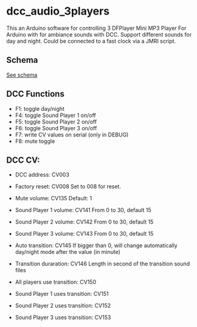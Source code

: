 # dcc_audio_3players

This an Arduino software for controlling 3 DFPlayer Mini MP3 Player For Arduino with for ambiance sounds with DCC.
Support different sounds for day and night. Could be connected to a fast clock via a JMRI script.

## Schema

[See schema](https://github.com/pby7fr/dcc_audio_3players/blob/master/schema/dcc_audio_3players.pdf)

## DCC Functions

* F1: toggle day/night
* F4: toggle Sound Player 1 on/off
* F5: toggle Sound Player 2 on/off
* F6: toggle Sound Player 3 on/off
* F7: write CV values on serial (only in DEBUG)
* F8: mute toggle

## DCC CV:

* DCC address: CV003

* Factory reset: CV008 
  Set to 008 for reset.

* Mute volume:  CV135
  Default: 1

* Sound Player 1 volume:  CV141
  From 0 to 30, default 15
  
* Sound Player 2 volume:  CV142
  From 0 to 30, default 15  
  
* Sound Player 3 volume:  CV143
  From 0 to 30, default 15  

* Auto transition: CV145
  If bigger than 0, will change automatically day/night mode after the value (in minute)

* Transition duraration:  CV146
  Length in second of the transition sound files

* All players use transition:  CV150

* Sound Player 1 uses transition:  CV151

* Sound Player 2 uses transition:  CV152

* Sound Player 3 uses transition:  CV153
